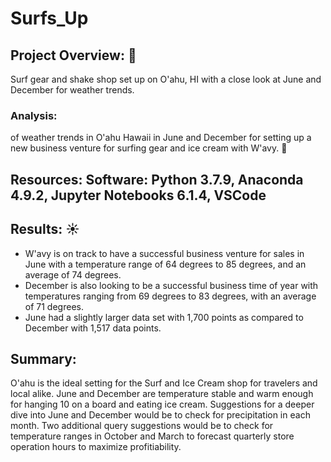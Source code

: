 # Surfs_Up

## Project Overview:  :ocean:
Surf gear and shake shop set up on O'ahu, HI with a close look at June and December for weather trends. 

### Analysis:
 of weather trends in O'ahu Hawaii in June and December for setting up a new business venture for surfing gear and ice cream with W'avy. :icecream:

## Resources: Software: Python 3.7.9, Anaconda 4.9.2, Jupyter Notebooks 6.1.4, VSCode

## Results: :sunny:
- W'avy is on track to have a successful business venture for sales in June with a temperature range of 64 degrees to 85 degrees, and an average of 74 degrees.
- December is also looking to be a successful business time of year with temperatures ranging from 69 degrees to 83 degrees, with an average of 71 degrees.
- June had a slightly larger data set with 1,700 points as compared to December with 1,517 data points. 

## Summary:
O'ahu is the ideal setting for the Surf and Ice Cream shop for travelers and local alike. June and December are temperature stable and warm enough for hanging 10 on a board and eating ice cream.
Suggestions for a deeper dive into June and December would be to check for precipitation in each month.
Two additional query suggestions would be to check for temperature ranges in October and March to forecast quarterly store operation hours to maximize profitiability. 


